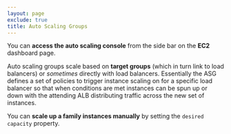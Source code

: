 ```yaml
---
layout: page
exclude: true
title: Auto Scaling Groups
---
```


You can **access the auto scaling console** from the side bar on the **EC2** dashboard page.

Auto scaling groups scale based on **target groups** (which in turn link to load balancers) or *sometimes* directly with load balancers. Essentially the ASG defines a set of policies to trigger instance scaling on for a specific load balancer so that when conditions are met instances can be spun up or down with the attending ALB distributing traffic across the new set of instances.

You can **scale up a family instances manually** by setting the `desired capacity` property.
<!--stackedit_data:
eyJoaXN0b3J5IjpbMTI3NzA4ODc0NywxNTE0NDcxNjgwXX0=
-->